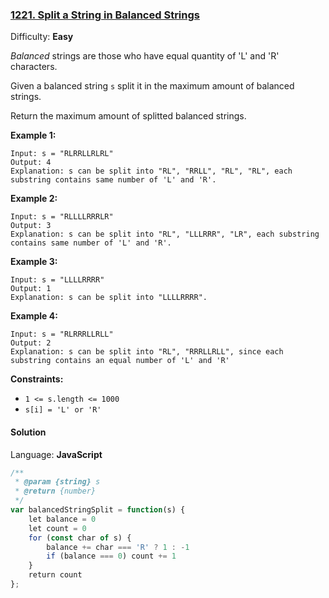 ### [1221\. Split a String in Balanced Strings](https://leetcode.com/problems/split-a-string-in-balanced-strings/)

Difficulty: **Easy**


_Balanced_ strings are those who have equal quantity of 'L' and 'R' characters.

Given a balanced string `s` split it in the maximum amount of balanced strings.

Return the maximum amount of splitted balanced strings.

**Example 1:**

```
Input: s = "RLRRLLRLRL"
Output: 4
Explanation: s can be split into "RL", "RRLL", "RL", "RL", each substring contains same number of 'L' and 'R'.
```

**Example 2:**

```
Input: s = "RLLLLRRRLR"
Output: 3
Explanation: s can be split into "RL", "LLLRRR", "LR", each substring contains same number of 'L' and 'R'.
```

**Example 3:**

```
Input: s = "LLLLRRRR"
Output: 1
Explanation: s can be split into "LLLLRRRR".
```

**Example 4:**

```
Input: s = "RLRRRLLRLL"
Output: 2
Explanation: s can be split into "RL", "RRRLLRLL", since each substring contains an equal number of 'L' and 'R'
```

**Constraints:**

*   `1 <= s.length <= 1000`
*   `s[i] = 'L' or 'R'`


#### Solution

Language: **JavaScript**

```javascript
/**
 * @param {string} s
 * @return {number}
 */
var balancedStringSplit = function(s) {
    let balance = 0
    let count = 0
    for (const char of s) {
        balance += char === 'R' ? 1 : -1
        if (balance === 0) count += 1
    }
    return count
};
```